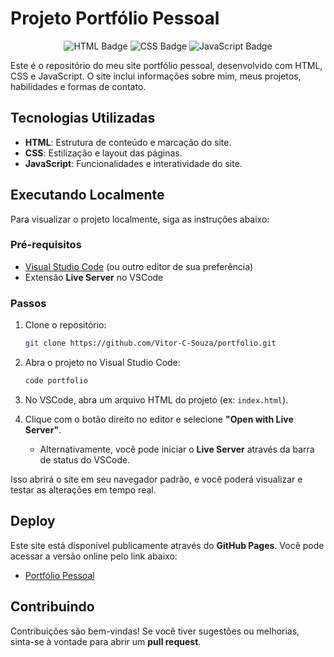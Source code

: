 # Projeto Portfólio Pessoal

<div align="center">
 <img src="https://img.shields.io/badge/HTML-5-orange?style=for-the-badge&logo=html5" alt="HTML Badge" />
 <img src="https://img.shields.io/badge/CSS-3-blue?style=for-the-badge&logo=css3&logoColor=white" alt="CSS Badge" />
 <img src="https://img.shields.io/badge/JavaScript-ES6+-yellow?style=for-the-badge&logo=javascript&logoColor=black" alt="JavaScript Badge" />
</div>

Este é o repositório do meu site portfólio pessoal, desenvolvido com HTML, CSS e JavaScript. O site inclui informações sobre mim, meus projetos, habilidades e formas de contato.

## Tecnologias Utilizadas

- **HTML**: Estrutura de conteúdo e marcação do site.
- **CSS**: Estilização e layout das páginas.
- **JavaScript**: Funcionalidades e interatividade do site.

## Executando Localmente

Para visualizar o projeto localmente, siga as instruções abaixo:

### Pré-requisitos

- [Visual Studio Code](https://code.visualstudio.com/) (ou outro editor de sua preferência)
- Extensão **Live Server** no VSCode

### Passos

1. Clone o repositório:

   ```bash
   git clone https://github.com/Vitor-C-Souza/portfolio.git
   ```

2. Abra o projeto no Visual Studio Code:

   ```bash
   code portfolio
   ```

3. No VSCode, abra um arquivo HTML do projeto (ex: `index.html`).
4. Clique com o botão direito no editor e selecione **"Open with Live Server"**.
   - Alternativamente, você pode iniciar o **Live Server** através da barra de status do VSCode.

Isso abrirá o site em seu navegador padrão, e você poderá visualizar e testar as alterações em tempo real.

## Deploy

Este site está disponível publicamente através do **GitHub Pages**. Você pode acessar a versão online pelo link abaixo:

- [Portfólio Pessoal](https://github.com/Vitor-C-Souza/portfolio)

## Contribuindo

Contribuições são bem-vindas! Se você tiver sugestões ou melhorias, sinta-se à vontade para abrir um **pull request**.
